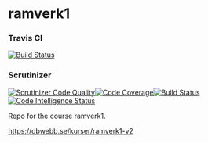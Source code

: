 # ramverk1

### Travis CI
[![Build Status](https://travis-ci.com/Xolof/ramverk1.svg?branch=main)](https://travis-ci.com/Xolof/ramverk1)

### Scrutinizer
[![Scrutinizer Code Quality](https://scrutinizer-ci.com/g/Xolof/ramverk1/badges/quality-score.png?b=main)](https://scrutinizer-ci.com/g/Xolof/ramverk1/?branch=main)[![Code Coverage](https://scrutinizer-ci.com/g/Xolof/ramverk1/badges/coverage.png?b=main)](https://scrutinizer-ci.com/g/Xolof/ramverk1/?branch=main)[![Build Status](https://scrutinizer-ci.com/g/Xolof/ramverk1/badges/build.png?b=main)](https://scrutinizer-ci.com/g/Xolof/ramverk1/build-status/main)[![Code Intelligence Status](https://scrutinizer-ci.com/g/Xolof/ramverk1/badges/code-intelligence.svg?b=main)](https://scrutinizer-ci.com/code-intelligence)

Repo for the course ramverk1.

https://dbwebb.se/kurser/ramverk1-v2

